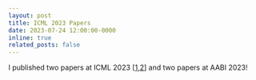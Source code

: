 ```yaml
---
layout: post
title: ICML 2023 Papers
date: 2023-07-24 12:00:00-0000
inline: true
related_posts: false
---
```


I published two papers at ICML 2023 [<a href="https://timrudner.com/fseb" target="_blank">1</a>,<a href="https://timrudner.com/qsavi" target="_blank">2</a>] and two papers at AABI 2023!
